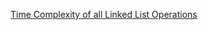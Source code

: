[Time Complexity of all Linked List Operations](https://docs.google.com/document/d/1d4y8Wvrpquz4vnHq348WiXNTQ7W4wk8GVA94NSnOE88/edit?tab=t.0)